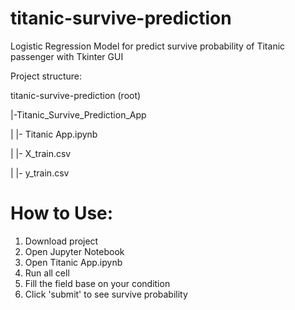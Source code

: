 # titanic-survive-prediction
Logistic Regression Model for predict survive probability of Titanic passenger with Tkinter GUI

Project structure:

titanic-survive-prediction (root)

|-Titanic_Survive_Prediction_App

| |- Titanic App.ipynb

| |- X_train.csv

| |- y_train.csv

# How to Use:
1. Download project
2. Open Jupyter Notebook
3. Open Titanic App.ipynb
4. Run all cell
5. Fill the field base on your condition
6. Click 'submit' to see survive probability 
